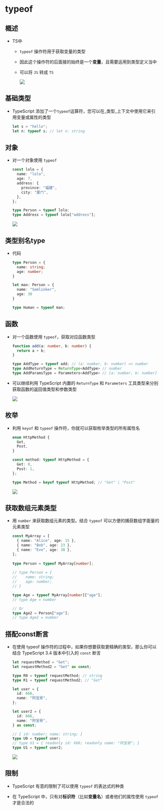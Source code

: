 # typeof

## 概述

*   TS中

    *   `typeof` 操作符用于获取变量的类型

    *   因此这个操作符的后面接的始终是一个**变量**，且需要运用到类型定义当中

    *   可以将 `JS` 转成 `TS`

        ![](image/image_p5Tywr7-oi.png)

## 基础类型

*   TypeScript 添加了一个`typeof`运算符，您可以在\_类型\_上下文中使用它来引用变量或属性的类型

    ```typescript
    let s = "hello";
    let n: typeof s; // let n: string
    ```

## 对象

*   对一个对象使用 `typeof`

    ```typescript
    const lolo = {
      name: "lolo",
      age: 7,
      address: {
        province: "福建",
        city: "厦门",
      },
    };

    type Person = typeof lolo;
    type Address = typeof lolo["address"];

    ```

    ![](image/image_k2abfYmhu0.png)

## 类型别名type

*   代码

    ```typescript
    type Person = {
      name: string;
      age: number;
    }

    let man: Person = {
      name: "Semlinker",
      age: 30
    }

    type Human = typeof man;
    ```

## 函数

*   对一个函数使用 `typeof`，获取对应函数类型

    ```typescript
    function add(a: number, b: number) {
      return a + b;
    }

    type AddType = typeof add; // (a: number, b: number) => number
    type AddReturnType = ReturnType<AddType> // number
    type AddParamsType = Parameters<AddType> // [a: number, b: number]
    ```

*   可以继续利用 TypeScript 内置的 `ReturnType` 和 `Parameters` 工具类型来分别获取函数的返回值类型和参数类型

    ![](image/image_CEk5DfFn6W.png)

## 枚举

*   利用 `keyof` 和 `typeof` 操作符，你就可以获取枚举类型的所有属性名

    ```typescript
    enum HttpMethod {
      Get,
      Post,
    }

    const method: typeof HttpMethod = {
      Get: 0,
      Post: 1,
    };

    type Method = keyof typeof HttpMethod; // "Get" | "Post"
    ```

    ![](image/image_46937I9RVa.png)

## 获取数组元素类型

*   用 `number` 来获取数组元素的类型。结合 `typeof` 可以方便的捕获数组字面量的元素类型

    ```typescript
    const MyArray = [
      { name: "Alice", age: 15 },
      { name: "Bob", age: 23 },
      { name: "Eve", age: 38 },
    ];
     
    type Person = typeof MyArray[number];
           
    // type Person = {
    //    name: string;
    //    age: number;
    // }

    type Age = typeof MyArray[number]["age"];  
    // type Age = number

    // Or
    type Age2 = Person["age"];   
    // type Age2 = number
    ```

## 搭配const断言

*   在使用 typeof 操作符的过程中，如果你想要获取更精确的类型，那么你可以结合 TypeScript 3.4 版本中引入的 `const` 断言

    ```typescript
    let requestMethod = "Get";
    let requestMethod2 = "Get" as const;

    type R0 = typeof requestMethod; // string
    type R1 = typeof requestMethod2; // "Get"
    ```

    ```typescript
    let user = {
      id: 666,
      name: "阿宝哥",
    };

    let user2 = {
      id: 666,
      name: "阿宝哥",
    } as const;

    // { id: number; name: string; }
    type U0 = typeof user;
    // type U1 = { readonly id: 666; readonly name: "阿宝哥"; }
    type U1 = typeof user2;
    ```

    ![](image/image_SoC6sf4Dck.png)

## 限制

*   TypeScript 有意的限制了可以使用 `typeof` 的表达式的种类

*   在 TypeScript 中，只有对**标识符**（比如**变量名**）或者他们的属性使用 `typeof` 才是合法的
